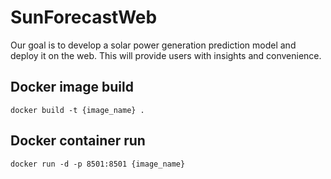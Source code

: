 # SunForecastWeb

Our goal is to develop a solar power generation prediction model and deploy it on the web. This will provide users with insights and convenience.

## Docker image build
```
docker build -t {image_name} .
```

## Docker container run
```
docker run -d -p 8501:8501 {image_name}
```